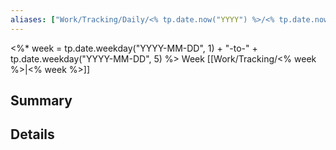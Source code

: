 ```yaml
---
aliases: ["Work/Tracking/Daily/<% tp.date.now("YYYY") %>/<% tp.date.now("MM") %>/<% tp.date.now("YYYY-MM-DD") %>"|"<% tp.date.now("YYYY-MM-DD") %>"]
---
```

<%* week = tp.date.weekday("YYYY-MM-DD", 1) + "-to-" + tp.date.weekday("YYYY-MM-DD", 5) %>
Week [[Work/Tracking/<% week %>|<% week %>]]

## Summary

## Details
